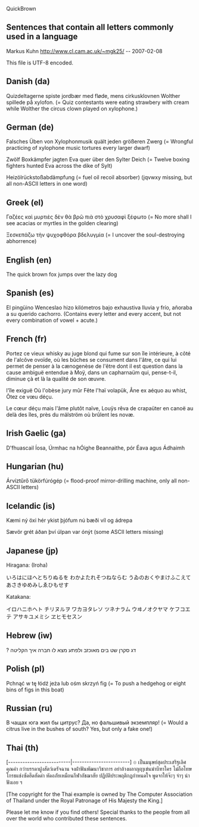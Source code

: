 QuickBrown

Sentences that contain all letters commonly used in a language
--------------------------------------------------------------

Markus Kuhn <http://www.cl.cam.ac.uk/~mgk25/> -- 2007-02-08

This file is UTF-8 encoded.


Danish (da)
---------

  Quizdeltagerne spiste jordbær med fløde, mens cirkusklovnen
  Wolther spillede på xylofon.
  (= Quiz contestants were eating strawbery with cream while Wolther
  the circus clown played on xylophone.)

German (de)
-----------

  Falsches Üben von Xylophonmusik quält jeden größeren Zwerg
  (= Wrongful practicing of xylophone music tortures every larger dwarf)

  Zwölf Boxkämpfer jagten Eva quer über den Sylter Deich
  (= Twelve boxing fighters hunted Eva across the dike of Sylt)

  Heizölrückstoßabdämpfung
  (= fuel oil recoil absorber)
  (jqvwxy missing, but all non-ASCII letters in one word)

Greek (el)
----------

  Γαζέες καὶ μυρτιὲς δὲν θὰ βρῶ πιὰ στὸ χρυσαφὶ ξέφωτο
  (= No more shall I see acacias or myrtles in the golden clearing)

  Ξεσκεπάζω τὴν ψυχοφθόρα βδελυγμία
  (= I uncover the soul-destroying abhorrence)

English (en)
------------

  The quick brown fox jumps over the lazy dog

Spanish (es)
------------

  El pingüino Wenceslao hizo kilómetros bajo exhaustiva lluvia y
  frío, añoraba a su querido cachorro.
  (Contains every letter and every accent, but not every combination
  of vowel + acute.)

French (fr)
-----------

  Portez ce vieux whisky au juge blond qui fume sur son île intérieure, à
  côté de l'alcôve ovoïde, où les bûches se consument dans l'âtre, ce
  qui lui permet de penser à la cænogenèse de l'être dont il est question
  dans la cause ambiguë entendue à Moÿ, dans un capharnaüm qui,
  pense-t-il, diminue çà et là la qualité de son œuvre.

  l'île exiguë
  Où l'obèse jury mûr
  Fête l'haï volapük,
  Âne ex aéquo au whist,
  Ôtez ce vœu déçu.

  Le cœur déçu mais l'âme plutôt naïve, Louÿs rêva de crapaüter en
  canoë au delà des îles, près du mälström où brûlent les novæ.

Irish Gaelic (ga)
-----------------

  D'fhuascail Íosa, Úrmhac na hÓighe Beannaithe, pór Éava agus Ádhaimh

Hungarian (hu)
--------------

  Árvíztűrő tükörfúrógép
  (= flood-proof mirror-drilling machine, only all non-ASCII letters)

Icelandic (is)
--------------

  Kæmi ný öxi hér ykist þjófum nú bæði víl og ádrepa

  Sævör grét áðan því úlpan var ónýt
  (some ASCII letters missing)

Japanese (jp)
-------------

  Hiragana: (Iroha)

  いろはにほへとちりぬるを
  わかよたれそつねならむ
  うゐのおくやまけふこえて
  あさきゆめみしゑひもせす

  Katakana:

  イロハニホヘト チリヌルヲ ワカヨタレソ ツネナラム
  ウヰノオクヤマ ケフコエテ アサキユメミシ ヱヒモセスン

Hebrew (iw)
-----------

  ? דג סקרן שט בים מאוכזב ולפתע מצא לו חברה איך הקליטה

Polish (pl)
-----------

  Pchnąć w tę łódź jeża lub ośm skrzyń fig
  (= To push a hedgehog or eight bins of figs in this boat)

Russian (ru)
------------

  В чащах юга жил бы цитрус? Да, но фальшивый экземпляр!
  (= Would a citrus live in the bushes of south? Yes, but only a fake one!)

Thai (th)
---------

  [--------------------------|------------------------]
  ๏ เป็นมนุษย์สุดประเสริฐเลิศคุณค่า  กว่าบรรดาฝูงสัตว์เดรัจฉาน
  จงฝ่าฟันพัฒนาวิชาการ           อย่าล้างผลาญฤๅเข่นฆ่าบีฑาใคร
  ไม่ถือโทษโกรธแช่งซัดฮึดฮัดด่า     หัดอภัยเหมือนกีฬาอัชฌาสัย
  ปฏิบัติประพฤติกฎกำหนดใจ        พูดจาให้จ๊ะๆ จ๋าๆ น่าฟังเอย ฯ

  [The copyright for the Thai example is owned by The Computer
  Association of Thailand under the Royal Patronage of His Majesty the
  King.]

Please let me know if you find others! Special thanks to the people
from all over the world who contributed these sentences.
